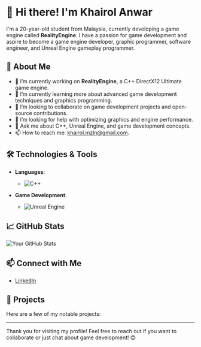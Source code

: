 # 👋 Hi there! I'm Khairol Anwar

I'm a 20-year-old student from Malaysia, currently developing a game engine called **RealityEngine**. I have a passion for game development and aspire to become a game engine developer, graphic programmer, software engineer, and Unreal Engine gameplay programmer.

## 🌱 About Me

- 🔭 I’m currently working on **RealityEngine**, a C++ DirectX12 Ultimate game engine.
- 🌱 I’m currently learning more about advanced game development techniques and graphics programming.
- 👯 I’m looking to collaborate on game development projects and open-source contributions.
- 🤔 I’m looking for help with optimizing graphics and engine performance.
- 💬 Ask me about C++, Unreal Engine, and game development concepts.
- 📫 How to reach me: khairol.mzln@gmail.com.

## 🛠️ Technologies & Tools

- **Languages**: 
  - ![C++](https://img.shields.io/badge/C%2B%2B-00599C?style=flat-square&logo=c%2B%2B&logoColor=white)

- **Game Development**: 
  - ![Unreal Engine](https://img.shields.io/badge/Unreal%20Engine-0E1128?style=flat-square&logo=unrealengine&logoColor=white)

## 📈 GitHub Stats

![Your GitHub Stats](https://github-readme-stats.vercel.app/api?username=KhxiSaki&show_icons=true&theme=radical)

## 📫 Connect with Me

- [LinkedIn](www.linkedin.com/in/khairol-anwar-a64b91231)

## 🚀 Projects

Here are a few of my notable projects:



---

Thank you for visiting my profile! Feel free to reach out if you want to collaborate or just chat about game development! 😊

